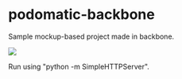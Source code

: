 podomatic-backbone
==================

Sample mockup-based project made in backbone.

![](https://dl.dropboxusercontent.com/u/6061717/Screen%20Shot%202014-08-25%20at%203.39.48%20AM.png)

Run using "python -m SimpleHTTPServer".
